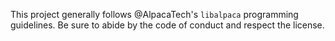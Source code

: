 This project generally follows @AlpacaTech's `libalpaca` programming guidelines. Be sure to abide by the code of conduct and respect the license.
